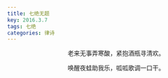 ```yaml
---
title: 七绝无题
key: 2016.3.7
tags: 七绝
categories: 律诗
---
```


<p align="center">老来无事弄寒酸，紧抱酒瓶寻清欢。
</p>
<p align="center">唤醒夜蛙助我乐，呱呱歌调一口干。
</p>
